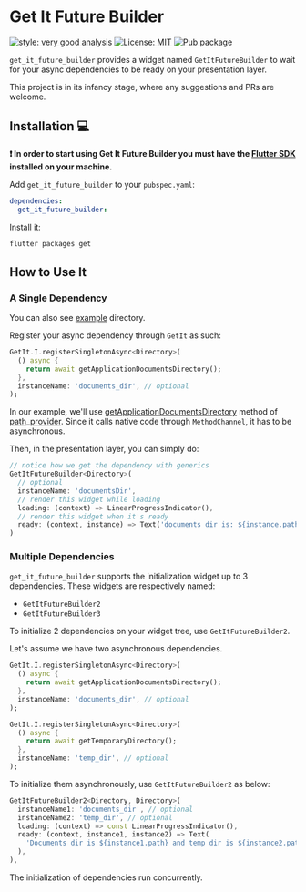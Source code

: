 # Get It Future Builder

[![style: very good analysis][very_good_analysis_badge]][very_good_analysis_link]
[![License: MIT][license_badge]][license_link]
[![Pub package][pub_badge]][pub_link]

`get_it_future_builder` provides a widget named `GetItFutureBuilder` to wait for your async dependencies to be ready on your presentation layer.

This project is in its infancy stage, where any suggestions and PRs are welcome.

## Installation 💻

**❗ In order to start using Get It Future Builder you must have the [Flutter SDK][flutter_install_link] installed on your machine.**

Add `get_it_future_builder` to your `pubspec.yaml`:

```yaml
dependencies:
  get_it_future_builder:
```

Install it:

```sh
flutter packages get
```

## How to Use It

### A Single Dependency

You can also see [example](example/) directory.

Register your async dependency through `GetIt` as such:

```dart
GetIt.I.registerSingletonAsync<Directory>(
  () async {
    return await getApplicationDocumentsDirectory();
  },
  instanceName: 'documents_dir', // optional
);
```

In our example, we'll use [getApplicationDocumentsDirectory](https://pub.dev/documentation/path_provider/latest/path_provider/getApplicationDocumentsDirectory.html) method of [path_provider](https://pub.dev/packages/path_provider). Since it calls native code through `MethodChannel`, it has to be asynchronous.

Then, in the presentation layer, you can simply do:

```dart
// notice how we get the dependency with generics
GetItFutureBuilder<Directory>(
  // optional
  instanceName: 'documentsDir',
  // render this widget while loading
  loading: (context) => LinearProgressIndicator(),
  // render this widget when it's ready
  ready: (context, instance) => Text('documents dir is: ${instance.path}'),
)
```

### Multiple Dependencies

`get_it_future_builder` supports the initialization widget up to 3 dependencies. These widgets are respectively named:

 - `GetItFutureBuilder2`
 - `GetItFutureBuilder3`

To initialize 2 dependencies on your widget tree, use `GetItFutureBuilder2`.

Let's assume we have two asynchronous dependencies.

```dart
GetIt.I.registerSingletonAsync<Directory>(
  () async {
    return await getApplicationDocumentsDirectory();
  },
  instanceName: 'documents_dir', // optional
);

GetIt.I.registerSingletonAsync<Directory>(
  () async {
    return await getTemporaryDirectory();
  },
  instanceName: 'temp_dir', // optional
);
```

To initialize them asynchronously, use `GetItFutureBuilder2` as below:

```dart
GetItFutureBuilder2<Directory, Directory>(
  instanceName1: 'documents_dir', // optional
  instanceName2: 'temp_dir', // optional
  loading: (context) => const LinearProgressIndicator(),
  ready: (context, instance1, instance2) => Text(
    'Documents dir is ${instance1.path} and temp dir is ${instance2.path}',
  ),
),
```

The initialization of dependencies run concurrently.

[flutter_install_link]: https://docs.flutter.dev/get-started/install
[github_actions_link]: https://docs.github.com/en/actions/learn-github-actions
[license_badge]: https://img.shields.io/badge/license-Apache%20License%202.0-blue.svg?style=flat-square
[license_link]: https://opensource.org/license/apache-2-0/
[logo_black]: https://raw.githubusercontent.com/VGVentures/very_good_brand/main/styles/README/vgv_logo_black.png#gh-light-mode-only
[logo_white]: https://raw.githubusercontent.com/VGVentures/very_good_brand/main/styles/README/vgv_logo_white.png#gh-dark-mode-only
[mason_link]: https://github.com/felangel/mason
[very_good_analysis_badge]: https://img.shields.io/badge/style-very_good_analysis-B22C89.svg?style=flat-square
[very_good_analysis_link]: https://pub.dev/packages/very_good_analysis
[very_good_cli_link]: https://pub.dev/packages/very_good_cli
[very_good_coverage_link]: https://github.com/marketplace/actions/very-good-coverage
[very_good_ventures_link]: https://verygood.ventures
[very_good_ventures_link_light]: https://verygood.ventures#gh-light-mode-only
[very_good_ventures_link_dark]: https://verygood.ventures#gh-dark-mode-only
[very_good_workflows_link]: https://github.com/VeryGoodOpenSource/very_good_workflows
[pub_badge]: https://img.shields.io/pub/v/get_it_future_builder?style=flat-square
[pub_link]: https://pub.dev/packages/get_it_future_builder